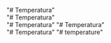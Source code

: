"# Temperatura"  
"# Temperatura"  
"# Temperatura" 
"# Temperatura"  
"# Temperatura" 
"# temperature" 
